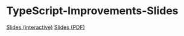 # TypeScript-Improvements-Slides

[Slides (interactive)](https://maurer2.github.io/typescript-improvements-slides)
[Slides (PDF)](https://maurer2.github.io/typescript-improvements-slides/slides.pdf)
